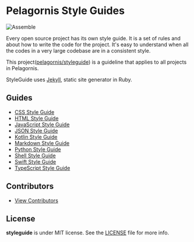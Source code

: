 # Pelagornis Style Guides

![Assemble](https://img.shields.io/badge/project-assemble-green.svg?colorA=303033&colorB=F2F562&label=Pelagornis)

Every open source project has its own style guide.
It is a set of rules and about how to write the code for the project.
It's easy to understand when all the codes in a very large codebase are in a consistent style.

This project([pelagornis/styleguide](https://github.com/pelagornis/styleguide)) is a guideline that applies to all projects in Pelagornis.

StyleGuide uses [Jekyll](https://jekyllrb.com), static site generator in Ruby.

## Guides
- [CSS Style Guide](https://pelagornis.github.io/styleguide/css)
- [HTML Style Guide](https://pelagornis.github.io/styleguide/html/)
- [JavaScript Style Guide](https://pelagornis.github.io/styleguide/javascript/) 
- [JSON Style Guide](https://pelagornis.github.io/styleguide/json/)
- [Kotlin Style Guide](https://pelagornis.github.io/styleguide/kotlin/)
- [Markdown Style Guide](https://pelagornis.github.io/styleguide/markdown)
- [Python Style Guide](https://pelagornis.github.io/styleguide/python)
- [Shell Style Guide](https://pelagornis.github.io/styleguide/shell/)
- [Swift Style Guide](https://pelagornis.github.io/styleguide/swift/)
- [TypeScript Style Guide](https://pelagornis.github.io/styleguide/typescript/) 


## Contributors

- [View Contributors](https://github.com/pelagornis/styleguide/graphs/contributors)

## License 

**styleguide** is under MIT license. See the [LICENSE](LICENSE) file for more info.
